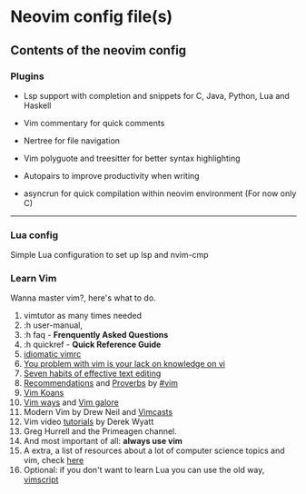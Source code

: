 # Neovim config file(s)

## Contents of the neovim config

### Plugins

* Lsp support with completion and snippets for C, Java, Python, Lua and Haskell

* Vim commentary for quick comments

* Nertree for file navigation

* Vim polyguote and treesitter for better syntax highlighting

* Autopairs to improve productivity when writing 

* asyncrun for quick compilation within neovim environment (For now only C)

---

### Lua config

Simple Lua configuration to set up lsp and nvim-cmp

### Learn Vim 

Wanna master vim?, here's what to do.

1. vimtutor as many times needed
2. :h user-manual, 
3. :h faq - **Frenquently Asked Questions**
4. :h quickref - **Quick Reference Guide**
5. [idiomatic vimrc](https://github.com/romainl/idiomatic-vimrc)
6. [You problem with vim is your lack on knowledge on vi](https://stackoverflow.com/questions/1218390/what-is-your-most-productive-shortcut-with-vim/1220118#1220118)
7. [Seven habits of effective text editing](https://www.moolenaar.net/habits.html)
8. [Recommendations](https://www.vi-improved.org/recommendations/) and [Proverbs](https://www.vi-improved.org/vim-proverbs/) by [#vim](https://www.vi-improved.org/)
9. [Vim Koans](https://blog.sanctum.geek.nz/vim-koans/)
10. [Vim ways](https://vimways.org/2018) and [Vim galore](https://github.com/mhinz/vim-galore)
11. Modern Vim by Drew Neil  and [Vimcasts](http://vimcasts.org)
12. Vim video [tutorials](http://derekwyatt.org/vim/tutorials/) by Derek Wyatt
13. Greg Hurrell and the Primeagen channel.
14. And most important of all: **always use vim**
15. A extra, a list of resources about a lot of computer science topics and vim, check [here](ttps://resources.joren.ga/)
16. Optional: if you don't want to learn Lua you can use the old way, [vimscript](https://learnvimscriptthehardway.stevelosh.com/)
